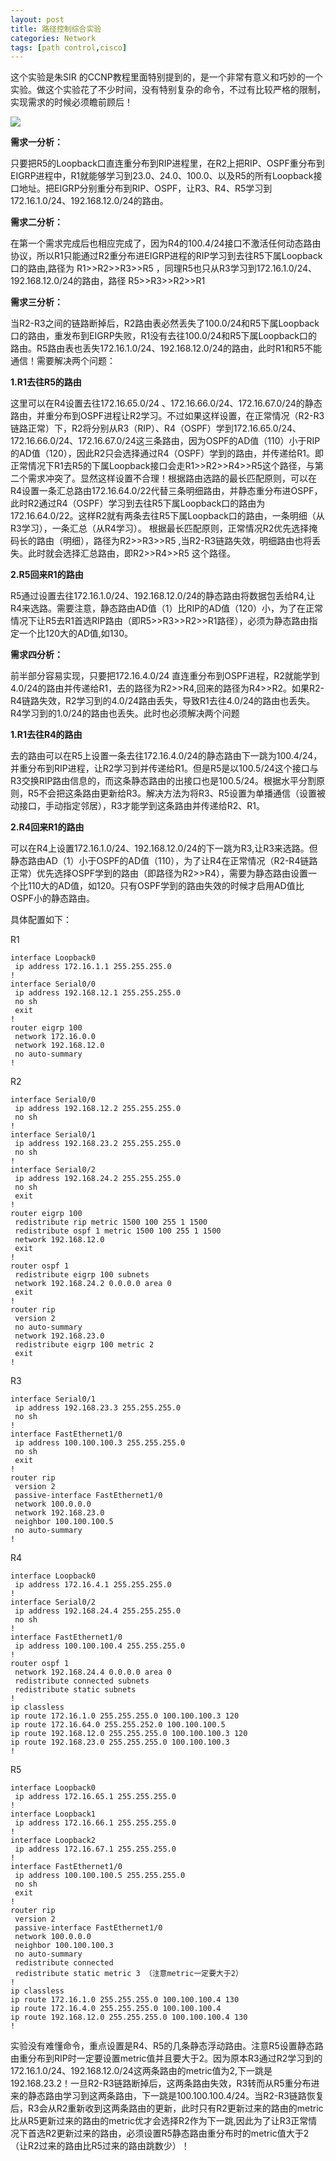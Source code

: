 ```yaml
---
layout: post
title: 路径控制综合实验
categories: Network
tags: [path control,cisco]
---
```


这个实验是朱SIR 的CCNP教程里面特别提到的，是一个非常有意义和巧妙的一个实验。做这个实验花了不少时间，没有特别复杂的命令，不过有比较严格的限制，实现需求的时候必须瞻前顾后！

![](http://songtl.com/wp-content/uploads/2012/11/QQ½ØÍ¼20121101101514.png)

**需求一分析：**

只要把R5的Loopback口直连重分布到RIP进程里，在R2上把RIP、OSPF重分布到EIGRP进程中，R1就能够学习到23.0、24.0、100.0、以及R5的所有Loopback接口地址。把EIGRP分别重分布到RIP、OSPF，让R3、R4、R5学习到172.16.1.0/24、192.168.12.0/24的路由。

**需求二分析：**

在第一个需求完成后也相应完成了，因为R4的100.4/24接口不激活任何动态路由协议，所以R1只能通过R2重分布进EIGRP进程的RIP学习到去往R5下属Loopback口的路由,路径为 R1>>R2>>R3>>R5 ，同理R5也只从R3学习到172.16.1.0/24、192.168.12.0/24的路由，路径 R5>>R3>>R2>>R1

**需求三分析：**

当R2-R3之间的链路断掉后，R2路由表必然丢失了100.0/24和R5下属Loopback口的路由，重发布到EIGRP失败，R1没有去往100.0/24和R5下属Loopback口的路由。R5路由表也丢失172.16.1.0/24、192.168.12.0/24的路由，此时R1和R5不能通信！需要解决两个问题：

**1.R1去往R5的路由**

这里可以在R4设置去往172.16.65.0/24 、172.16.66.0/24、172.16.67.0/24的静态路由，并重分布到OSPF进程让R2学习。不过如果这样设置，在正常情况（R2-R3链路正常）下，R2将分别从R3（RIP）、R4（OSPF）学到172.16.65.0/24、172.16.66.0/24、172.16.67.0/24这三条路由，因为OSPF的AD值（110）小于RIP的AD值（120），因此R2只会选择通过R4（OSPF）学到的路由，并传递给R1。即正常情况下R1去R5的下属Loopback接口会走R1>>R2>>R4>>R5这个路径，与第二个需求冲突了。显然这样设置不合理！根据路由选路的最长匹配原则，可以在R4设置一条汇总路由172.16.64.0/22代替三条明细路由，并静态重分布进OSPF，此时R2通过R4（OSPF）学习到去往R5下属Loopback口的路由为172.16.64.0/22。这样R2就有两条去往R5下属Loopback口的路由，一条明细（从R3学习），一条汇总（从R4学习）。 根据最长匹配原则，正常情况R2优先选择掩码长的路由（明细），路径为R2>>R3>>R5 ,当R2-R3链路失效，明细路由也将丢失。此时就会选择汇总路由，即R2>>R4>>R5 这个路径。

**2.R5回来R1的路由**

R5通过设置去往172.16.1.0/24、192.168.12.0/24的静态路由将数据包丢给R4,让R4来选路。需要注意，静态路由AD值（1）比RIP的AD值（120）小，为了在正常情况下让R5去R1首选RIP路由（即R5>>R3>>R2>>R1路径），必须为静态路由指定一个比120大的AD值,如130。

**需求四分析：**

前半部分容易实现，只要把172.16.4.0/24 直连重分布到OSPF进程，R2就能学到4.0/24的路由并传递给R1，去的路径为R2>>R4,回来的路径为R4>>R2。如果R2-R4链路失效，R2学习到的4.0/24路由丢失，导致R1去往4.0/24的路由也丢失。R4学习到的1.0/24的路由也丢失。此时也必须解决两个问题

**1.R1去往R4的路由**

去的路由可以在R5上设置一条去往172.16.4.0/24的静态路由下一跳为100.4/24，并重分布到RIP进程，让R2学习到并传递给R1。但是R5是以100.5/24这个接口与R3交换RIP路由信息的，而这条静态路由的出接口也是100.5/24。根据水平分割原则，R5不会把这条路由更新给R3。解决方法为将R3、R5设置为单播通信（设置被动接口，手动指定邻居），R3才能学到这条路由并传递给R2、R1。 

**2.R4回来R1的路由**

可以在R4上设置172.16.1.0/24、192.168.12.0/24的下一跳为R3,让R3来选路。但静态路由AD（1）小于OSPF的AD值（110），为了让R4在正常情况（R2-R4链路正常）优先选择OSPF学到的路由（即路径为R2>>R4），需要为静态路由设置一个比110大的AD值，如120。只有OSPF学到的路由失效的时候才启用AD值比OSPF小的静态路由。

具体配置如下：

R1

    interface Loopback0
     ip address 172.16.1.1 255.255.255.0
    !         
    interface Serial0/0
     ip address 192.168.12.1 255.255.255.0
     no sh
     exit
    !
    router eigrp 100
     network 172.16.0.0
     network 192.168.12.0
     no auto-summary
    !

R2

    interface Serial0/0
     ip address 192.168.12.2 255.255.255.0
     no sh
    !         
    interface Serial0/1
     ip address 192.168.23.2 255.255.255.0
     no sh
    !         
    interface Serial0/2
     ip address 192.168.24.2 255.255.255.0
     no sh
     exit
    !
    router eigrp 100
     redistribute rip metric 1500 100 255 1 1500
     redistribute ospf 1 metric 1500 100 255 1 1500
     network 192.168.12.0
     exit
    !         
    router ospf 1
     redistribute eigrp 100 subnets
     network 192.168.24.2 0.0.0.0 area 0
     exit
    !         
    router rip
     version 2
     no auto-summary
     network 192.168.23.0
     redistribute eigrp 100 metric 2
     exit
    !

R3

    interface Serial0/1
     ip address 192.168.23.3 255.255.255.0
     no sh 
    !
    interface FastEthernet1/0
     ip address 100.100.100.3 255.255.255.0
     no sh 
     exit
    !
    router rip
     version 2
     passive-interface FastEthernet1/0
     network 100.0.0.0
     network 192.168.23.0
     neighbor 100.100.100.5
     no auto-summary
    !

R4

    interface Loopback0
     ip address 172.16.4.1 255.255.255.0
    !
    interface Serial0/2
     ip address 192.168.24.4 255.255.255.0
     no sh
    !
    interface FastEthernet1/0
     ip address 100.100.100.4 255.255.255.0
    !
    router ospf 1
     network 192.168.24.4 0.0.0.0 area 0
     redistribute connected subnets
     redistribute static subnets
    !
    ip classless
    ip route 172.16.1.0 255.255.255.0 100.100.100.3 120
    ip route 172.16.64.0 255.255.252.0 100.100.100.5
    ip route 192.168.12.0 255.255.255.0 100.100.100.3 120
    ip route 192.168.23.0 255.255.255.0 100.100.100.3
    !

R5

    interface Loopback0
     ip address 172.16.65.1 255.255.255.0
    !
    interface Loopback1
     ip address 172.16.66.1 255.255.255.0
    !         
    interface Loopback2
     ip address 172.16.67.1 255.255.255.0
    ! 
    interface FastEthernet1/0
     ip address 100.100.100.5 255.255.255.0
     no sh
     exit
    !
    router rip
     version 2
     passive-interface FastEthernet1/0
     network 100.0.0.0
     neighbor 100.100.100.3
     no auto-summary
     redistribute connected
     redistribute static metric 3 （注意metric一定要大于2）
    !
    ip classless
    ip route 172.16.1.0 255.255.255.0 100.100.100.4 130
    ip route 172.16.4.0 255.255.255.0 100.100.100.4
    ip route 192.168.12.0 255.255.255.0 100.100.100.4 130
    !

实验没有难懂命令，重点设置是R4、R5的几条静态浮动路由。注意R5设置静态路由重分布到RIP时一定要设置metric值并且要大于2。因为原本R3通过R2学习到的172.16.1.0/24、192.168.12.0/24这两条路由的metric值为2,下一跳是192.168.23.2！一旦R2-R3链路断掉后，这两条路由失效，R3转而从R5重分布进来的静态路由学习到这两条路由，下一跳是100.100.100.4/24。当R2-R3链路恢复后，R3会从R2重新收到这两条路由的更新，此时只有R2更新过来的路由的metric比从R5更新过来的路由的metric优才会选择R2作为下一跳,因此为了让R3正常情况下首选R2更新过来的路由，必须设置R5静态路由重分布时的metric值大于2（让R2过来的路由比R5过来的路由跳数少）！
